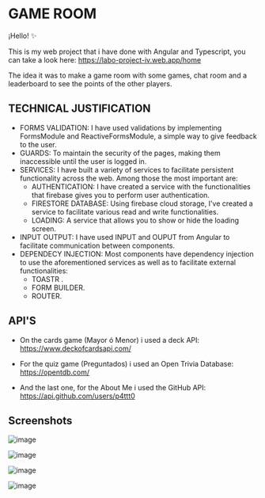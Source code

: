 
# GAME ROOM

¡Hello! ✨ 

This is my web project that i have done with Angular and Typescript, you can take a look here: https://labo-project-iv.web.app/home

The idea it was to make a game room with some games, chat room and a leaderboard to see the points of the other players.

## TECHNICAL JUSTIFICATION

 - FORMS VALIDATION: I have used validations by implementing FormsModule and ReactiveFormsModule, a simple way to give feedback to the user.
 - GUARDS: To maintain the security of the pages, making them inaccessible until the user is logged in.
 - SERVICES: I have built a variety of services to facilitate persistent functionality across the web. Among those the most important are:
   - AUTHENTICATION: I have created a service with the functionalities that firebase gives you to perform user authentication.
    - FIRESTORE DATABASE: Using firebase cloud storage, I've created a service to facilitate various read and write functionalities.
    - LOADING: A service that allows you to show or hide the loading screen.
- INPUT OUTPUT: I have used INPUT and OUPUT from Angular to facilitate communication between components.
- DEPENDECY INJECTION: Most components have dependency injection to use the aforementioned services as well as to facilitate external functionalities:
    - TOASTR .
    - FORM BUILDER.
    - ROUTER. 


## API'S

 - On the cards game (Mayor ó Menor) i used a deck API: https://www.deckofcardsapi.com/

 - For the quiz game (Preguntados) i used an Open Trivia Database: https://opentdb.com/

- And the last one, for the About Me i used the GitHub API: https://api.github.com/users/p4ttt0


## Screenshots

![image](https://github.com/P4TTT0/TP1_LABO_IV/assets/98591487/26c5839d-8086-4422-bf3e-9b59f69b0c52)

![image](https://github.com/P4TTT0/TP1_LABO_IV/assets/98591487/481be087-c7a6-4d74-8ac8-92eecdca0721)

![image](https://github.com/P4TTT0/TP1_LABO_IV/assets/98591487/aef1443e-684e-4ee2-8870-9fbbcbfba7ea)

![image](https://github.com/P4TTT0/TP1_LABO_IV/assets/98591487/45c538a7-e365-47d3-abb5-419135dc0ea3)

